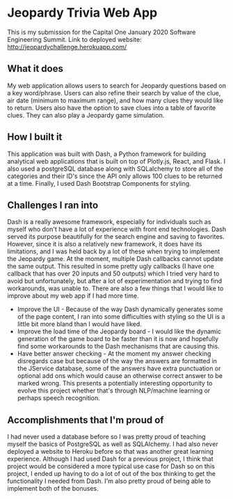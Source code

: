 # Jeopardy Trivia Web App

This is my submission for the Capital One January 2020 Software Engineering Summit. 
Link to deployed website: http://jeopardychallenge.herokuapp.com/

## What it does
My web application allows users to search for Jeopardy questions based on a key word/phrase.
Users can also refine their search by value of the clue, air date (minimum to maximum range),
and how many clues they would like to return. Users also have the option to save clues into a 
table of favorite clues. They can also play a Jeopardy game simulation.

## How I built it
This application was built with Dash, a Python framework for building analytical web applications that
is built on top of Plotly.js, React, and Flask. I also used a postgreSQL database along with
SQLalchemy to store all of the categories and their ID's since the API only allows 100 clues to be
returned at a time. Finally, I used Dash Bootstrap Components for styling. 

## Challenges I ran into
Dash is a really awesome framework, especially for individuals such as myself who don't have a
lot of experience with front end technologies. Dash served its purpose beautifully for
the search engine and saving to favorites. However, since it is also a relatively new framework,
it does have its limitations, and I was held back by a lot of these when trying to implement the Jeopardy game. At the moment, multiple Dash callbacks cannot update the same
output. This resulted in some pretty ugly callbacks (I have one callback that has over 20 inputs and 50 outputs)
which I tried very hard to avoid but unfortunately, but after a lot of experimentation and trying to find
workarounds, was unable to. There are also a few things that I would like to improve about my web app if I had
more time. 

* Improve the UI - Because of the way Dash dynamically generates some of the page content, I ran into some
difficulties with styling so the UI is a little bit more bland than I would have liked. 
* Improve the load time of the Jeopardy board - I would like the dynamic generation of the game board
to be faster than it is now and hopefully find some workarounds to the Dash mechanisms
that are causing this.
* Have better answer checking - At the moment my answer checking disregards case but because of the way the answers are formatted
in the JService database, some of the answers have extra punctuation or optional add ons which would cause an otherwise correct answer
to be marked wrong. This presents a potentially interesting opportunity to evolve this project whether that's
through NLP/machine learning or perhaps speech recognition.

## Accomplishments that I'm proud of
I had never used a database before so I was pretty proud of teaching myself the basics of PostgreSQL as well as SQLAlchemy. 
I had also never deployed a website to Heroku before so that was another great learning experience. Although I had used Dash for a previous project,
I think that project would be considered a more typical use case for Dash so on this project, I ended up
having to do a lot of out of the box thinking to get the functionality I needed from Dash. I'm also pretty proud
of being able to implement both of the bonuses.



